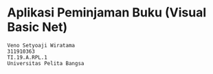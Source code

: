 # Aplikasi Peminjaman Buku (Visual Basic Net)
```
Veno Setyoaji Wiratama
311910363
TI.19.A.RPL.1
Universitas Pelita Bangsa
```
